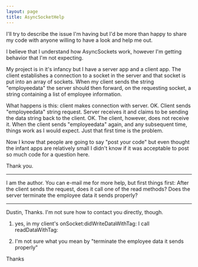 ```yaml
---
layout: page
title: AsyncSocketHelp
---
```




I'll try to describe the issue I'm having but I'd be more than happy to share my code with anyone willing to have a look and help me out.

I believe that I understand how AsyncSockets work, however I'm getting behavior that I'm not expecting.

My project is in it's infancy but I have a server app and a client app.  The client establishes a connection to a socket in the server and that socket is put into an array of sockets.  When my client sends the string "employeedata" the server should then forward, on the requesting socket, a string containing a list of employee information.

What happens is this:  client makes connection with server.  OK.  Client sends "employeedata" string request.  Server receives it and claims to be sending the data string back to the client.  OK.  The client, however, does not receive it.  When the client sends "employeedata" again, and any subsequent time, things work as I would expect.  Just that first time is the problem.

Now I know that people are going to say "post your code" but even thought the infant apps are relatively small I didn't know if it was acceptable to post so much code for a question here.

Thank you.

----

I am the author. You can e-mail me for more help, but first things first: After the client sends the request, does it call one of the read methods? Does the server terminate the employee data it sends properly?

----

Dustin,
Thanks.  I'm not sure how to contact you directly, though.

1)  yes, in my client's onSocket:didWriteDataWithTag:  I call readDataWithTag:

2)  I'm not sure what you mean by "terminate the employee data it sends properly"

Thanks

